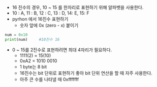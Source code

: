 - 16 진수의 경우, 10 ~ 15 를 한자리로 표현하기 위해 알파벳을 사용한다.
- 10 : A, 11 : B, 12 : C, 13 : D, 14: E, 15: F
- pyrhon 에서 16진수 표현하기
    - 숫자 앞에 0x (zero - x) 붙이기
```python
num = 0x10 
print(num)     #10진수 16
```
- 0 ~ 15를 2진수로 표현하려면 최대 4자리가 필요하다.
    -  1111(2) = 15(10)
    - 0xA2 = 1010 0010 
    - 1 byte는 8 bit
    - 16진수는 bit 단위로 표현하기 좋아 bit 단위 연산을 할 때 자주 사용한다.
    - 아주 큰 수를 나타낼 때 0xfffffff
    